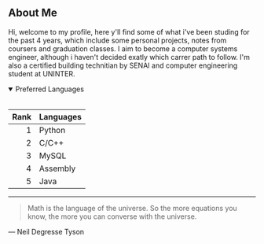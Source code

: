 ## About Me

Hi, welcome to my profile, here y'll find some of what i've been studing for the past 4 years, which include some personal projects, notes from coursers and graduation classes. I aim to become a computer systems engineer, although i haven't decided exatly which carrer path to follow. I'm also a certified building technitian by SENAI and computer engineering student at UNINTER.

<details open>
<summary>Preferred Languages</summary><br/>

| Rank | Languages |
|-----:|-----------|
|     1| Python    |
|     2| C/C++     |
|     3| MySQL     |
|     4| Assembly  |
|     5| Java      |
</details>

---
> Math is the language of the universe. So the more equations you know, the more you can converse with the universe.

— Neil Degresse Tyson

<!---The background color is `#ffffff` for light mode and `#000000` for dark mode.
My [repositories](https://github.com/LucasEduardoSS?tab=repositories)
<!---
LucasEduardoSS/LucasEduardoSS is a ✨ special ✨ repository because its `README.md` (this file) appears on your GitHub profile.
You can click the Preview link to take a look at your changes.
--->
